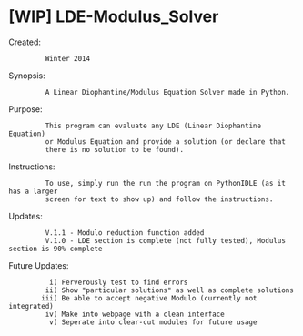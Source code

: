 # [WIP] LDE-Modulus_Solver

Created:  

             Winter 2014

Synopsis:

             A Linear Diophantine/Modulus Equation Solver made in Python. 

Purpose:

             This program can evaluate any LDE (Linear Diophantine Equation)
             or Modulus Equation and provide a solution (or declare that
             there is no solution to be found). 

Instructions:

             To use, simply run the run the program on PythonIDLE (as it has a larger 
             screen for text to show up) and follow the instructions.

Updates:

             V.1.1 - Modulo reduction function added
             V.1.0 - LDE section is complete (not fully tested), Modulus section is 90% complete

Future Updates:
             
              i) Ferverously test to find errors
             ii) Show "particular solutions" as well as complete solutions
            iii) Be able to accept negative Modulo (currently not integrated)
             iv) Make into webpage with a clean interface
              v) Seperate into clear-cut modules for future usage

